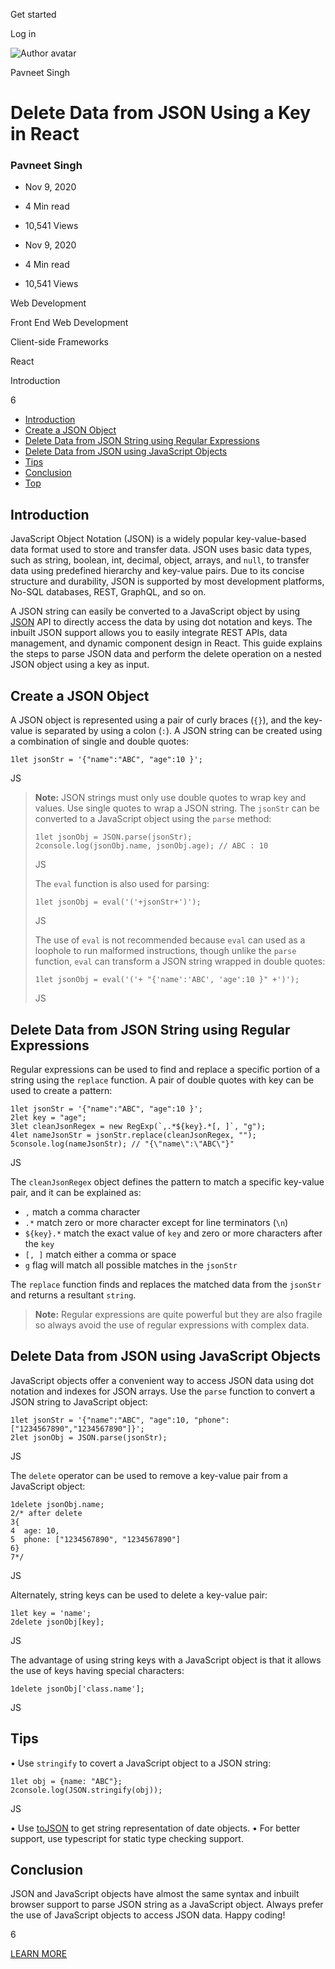 <span data-css-15b13by="" aria-hidden="false">Get started</span>

<span data-css-15b13by="" aria-hidden="false">Log in</span>

<img src="../../pluralsight.imgix.net/author/lg/d87e74d1-8e02-494a-9052-eb43fe48f3ac.jpg" alt="Author avatar" class="jsx-3841407315" />

Pavneet Singh

Delete Data from JSON Using a Key in React
==========================================

### Pavneet Singh

-   Nov 9, 2020
-   4 Min read
-   10,541 Views

-   Nov 9, 2020
-   <span class="jsx-3759398792" itemprop="timeRequired">4 Min</span> read
-   10,541 Views

<span class="jsx-3759398792"></span>

<span data-css-1997kh1="">Web Development</span>

<span class="jsx-3759398792"></span>

<span data-css-1997kh1="">Front End Web Development</span>

<span class="jsx-3759398792"></span>

<span data-css-1997kh1="">Client-side Frameworks</span>

<span class="jsx-3759398792"></span>

<span data-css-1997kh1="">React</span>

Introduction

6

-   <a href="#module-introduction" class="menu-link">Introduction</a>
-   <a href="#module-createajsonobject" class="menu-link">Create a JSON Object</a>
-   <a href="#module-deletedatafromjsonstringusingregularexpressions" class="menu-link">Delete Data from JSON String using Regular Expressions</a>
-   <a href="#module-deletedatafromjsonusingjavascriptobjects" class="menu-link">Delete Data from JSON using JavaScript Objects</a>
-   <a href="#module-tips" class="menu-link">Tips</a>
-   <a href="#module-conclusion" class="menu-link">Conclusion</a>
-   <a href="#top" class="menu-link">Top</a>

Introduction
------------

JavaScript Object Notation (JSON) is a widely popular key-value-based data format used to store and transfer data. JSON uses basic data types, such as string, boolean, int, decimal, object, arrays, and <span class="jsx-3120878690">`null`</span>, to transfer data using predefined hierarchy and key-value pairs. Due to its concise structure and durability, JSON is supported by most development platforms, No-SQL databases, REST, GraphQL, and so on.

A JSON string can easily be converted to a JavaScript object by using [JSON](https://developer.mozilla.org/en-US/docs/Web/JavaScript/Reference/Global_Objects/JSON) API to directly access the data by using dot notation and keys. The inbuilt JSON support allows you to easily integrate REST APIs, data management, and dynamic component design in React. This guide explains the steps to parse JSON data and perform the delete operation on a nested JSON object using a key as input.

Create a JSON Object
--------------------

A JSON object is represented using a pair of curly braces (<span class="jsx-3120878690">`{}`</span>), and the key-value is separated by using a colon (<span class="jsx-3120878690">`:`</span>). A JSON string can be created using a combination of single and double quotes:

    1let jsonStr = '{"name":"ABC", "age":10 }';

JS

> **Note:** JSON strings must only use double quotes to wrap key and values. Use single quotes to wrap a JSON string. The <span class="jsx-3120878690">`jsonStr`</span> can be converted to a JavaScript object using the <span class="jsx-3120878690">`parse`</span> method:
>
>     1let jsonObj = JSON.parse(jsonStr);
>     2console.log(jsonObj.name, jsonObj.age); // ABC : 10
>
> JS
>
> The <span class="jsx-3120878690">`eval`</span> function is also used for parsing:
>
>     1let jsonObj = eval('('+jsonStr+')');
>
> JS
>
> The use of <span class="jsx-3120878690">`eval`</span> is not recommended because <span class="jsx-3120878690">`eval`</span> can used as a loophole to run malformed instructions, though unlike the <span class="jsx-3120878690">`parse`</span> function, <span class="jsx-3120878690">`eval`</span> can transform a JSON string wrapped in double quotes:
>
>     1let jsonObj = eval('('+ "{'name':'ABC', 'age':10 }" +')');
>
> JS

Delete Data from JSON String using Regular Expressions
------------------------------------------------------

Regular expressions can be used to find and replace a specific portion of a string using the <span class="jsx-3120878690">`replace`</span> function. A pair of double quotes with key can be used to create a pattern:

    1let jsonStr = '{"name":"ABC", "age":10 }';
    2let key = "age";
    3let cleanJsonRegex = new RegExp(`,.*${key}.*[, ]`, "g");
    4let nameJsonStr = jsonStr.replace(cleanJsonRegex, "");
    5console.log(nameJsonStr); // "{\"name\":\"ABC\"}"

JS

The <span class="jsx-3120878690">`cleanJsonRegex`</span> object defines the pattern to match a specific key-value pair, and it can be explained as:

-   <span class="jsx-3120878690">`,`</span> match a comma character
-   <span class="jsx-3120878690">`.*`</span> match zero or more character except for line terminators (<span class="jsx-3120878690">`\n`</span>)
-   <span class="jsx-3120878690">`${key}.*`</span> match the exact value of <span class="jsx-3120878690">`key`</span> and zero or more characters after the <span class="jsx-3120878690">`key`</span>
-   <span class="jsx-3120878690">`[, ]`</span> match either a comma or space
-   <span class="jsx-3120878690">`g`</span> flag will match all possible matches in the <span class="jsx-3120878690">`jsonStr`</span>

The <span class="jsx-3120878690">`replace`</span> function finds and replaces the matched data from the <span class="jsx-3120878690">`jsonStr`</span> and returns a resultant <span class="jsx-3120878690">`string`</span>.

> **Note:** Regular expressions are quite powerful but they are also fragile so always avoid the use of regular expressions with complex data.

Delete Data from JSON using JavaScript Objects
----------------------------------------------

JavaScript objects offer a convenient way to access JSON data using dot notation and indexes for JSON arrays. Use the <span class="jsx-3120878690">`parse`</span> function to convert a JSON string to JavaScript object:

    1let jsonStr = '{"name":"ABC", "age":10, "phone":["1234567890","1234567890"]}';
    2let jsonObj = JSON.parse(jsonStr);

JS

The <span class="jsx-3120878690">`delete`</span> operator can be used to remove a key-value pair from a JavaScript object:

    1delete jsonObj.name;
    2/* after delete
    3{
    4  age: 10,
    5  phone: ["1234567890", "1234567890"]
    6}
    7*/

JS

Alternately, string keys can be used to delete a key-value pair:

    1let key = 'name';
    2delete jsonObj[key];

JS

The advantage of using string keys with a JavaScript object is that it allows the use of keys having special characters:

    1delete jsonObj['class.name'];

JS

Tips
----

• Use <span class="jsx-3120878690">`stringify`</span> to covert a JavaScript object to a JSON string:

    1let obj = {name: "ABC"};
    2console.log(JSON.stringify(obj));

JS

• Use [toJSON](https://developer.mozilla.org/en-US/docs/Web/JavaScript/Reference/Global_Objects/Date/toJSON) to get string representation of date objects. • For better support, use typescript for static type checking support.

Conclusion
----------

JSON and JavaScript objects have almost the same syntax and inbuilt browser support to parse JSON string as a JavaScript object. Always prefer the use of JavaScript objects to access JSON data. Happy coding!

6

[<span data-css-15b13by="" aria-hidden="false">LEARN MORE</span>](https://www.pluralsight.com/product/paths)

